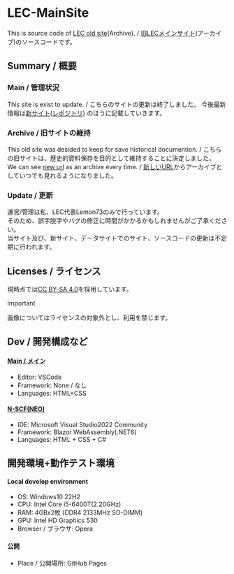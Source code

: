 # LEC-MainSite
This is source code of [LEC old site][lec-main](Archive). / [旧LECメインサイト][lec-main](アーカイブ)のソースコードです。

## Summary / 概要
### Main / 管理状況
This site is exist to update. / こちらのサイトの更新は終了しました。
今後最新情報は[新サイト](https://lemon73.gitlab.io "LEC公式サイト")([レポジトリ](https://gitlab.com/lemon73/lemon73.gitlab.io "LEC official site | GitLab"))
のほうに記載していきます。<br />

### Archive / 旧サイトの維持
This old site was desided to keep for save historical documention. / こちらの旧サイトは、歴史的資料保存を目的として維持することに決定しました。<br />
We can see [new url][lec-main] as an archive every time. / [新しいURL][lec-main]からアーカイブとしていつでも見れるようになりました。<br />

[lec-main]: https://lemon73-computing.github.io/LEC-MainSite/ "LEC old site (Archive)"

### Update / 更新
運営/管理は私、LEC代表Lemon73のみで行っています。<br />
そのため、誤字脱字やバグの修正に時間がかかるかもしれませんがご了承ください。<br />
当サイト及び、新サイト、データサイトでのサイト、ソースコードの更新は不定期に行われます。<br />

## Licenses / ライセンス
現時点では[CC BY-SA 4.0]を採用しています。

> [!IMPORTANT]
> 画像についてはライセンスの対象外とし、利用を禁じます。

[CC BY-SA 4.0]: https://creativecommons.org/licenses/by-sa/4.0/deed.ja "Creative Commons License BY-SA 4.0"

## Dev / 開発構成など
#### [Main / メイン][lec-main]
- Editor: VSCode
- Framework: None / なし
- Languages: HTML+CSS
#### [N-SCF(NEO)](https://lemon73-computing.github.io/LEC-MainSite/neo/neo_scf/)
- IDE: Microsoft Visual Studio2022 Community
- Framework: Blazor WebAssembly(.NET6)
- Languages: HTML + CSS + C#

## 開発環境+動作テスト環境
#### Local develop environment
- OS: Windows10 22H2
- CPU: Intel Core i5-6400T(2.20GHz)
- RAM: 4GBx2枚 (DDR4 2133MHz SO-DIMM)
- GPU: Intel HD Graphics 530
- Browser / ブラウザ: Opera
#### 公開
- Place / 公開場所: GitHub Pages
